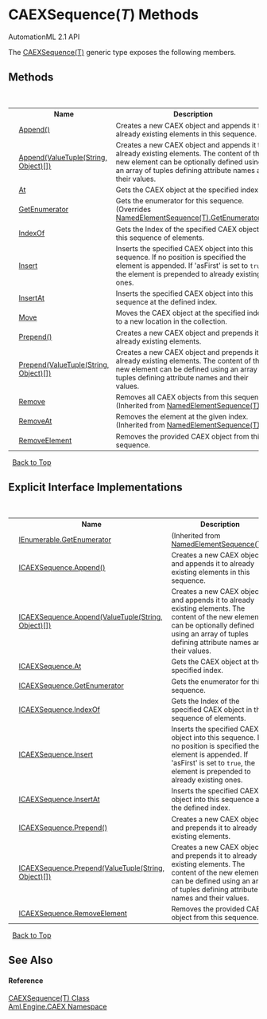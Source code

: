 # CAEXSequence(*T*) Methods
AutomationML 2.1 API 

The <a href="T_Aml_Engine_CAEX_CAEXSequence_1">CAEXSequence(T)</a> generic type exposes the following members.


## Methods
&nbsp;<table><tr><th></th><th>Name</th><th>Description</th></tr><tr><td>![Public method](media/pubmethod.gif "Public method")</td><td><a href="M_Aml_Engine_CAEX_CAEXSequence_1_Append">Append()</a></td><td>
Creates a new CAEX object and appends it to already existing elements in this sequence.</td></tr><tr><td>![Public method](media/pubmethod.gif "Public method")![Code example](media/CodeExample.png "Code example")</td><td><a href="M_Aml_Engine_CAEX_CAEXSequence_1_Append_1">Append(ValueTuple(String, Object)[])</a></td><td>
Creates a new CAEX object and appends it to already existing elements. The content of the new element can be optionally defined using an array of tuples defining attribute names and their values.</td></tr><tr><td>![Public method](media/pubmethod.gif "Public method")</td><td><a href="M_Aml_Engine_CAEX_CAEXSequence_1_At">At</a></td><td>
Gets the CAEX object at the specified index.</td></tr><tr><td>![Public method](media/pubmethod.gif "Public method")</td><td><a href="M_Aml_Engine_CAEX_CAEXSequence_1_GetEnumerator">GetEnumerator</a></td><td>
Gets the enumerator for this sequence.
 (Overrides <a href="M_Aml_Engine_CAEX_NamedElementSequence_1_GetEnumerator">NamedElementSequence(T).GetEnumerator()</a>.)</td></tr><tr><td>![Public method](media/pubmethod.gif "Public method")</td><td><a href="M_Aml_Engine_CAEX_CAEXSequence_1_IndexOf">IndexOf</a></td><td>
Gets the Index of the specified CAEX object in this sequence of elements.</td></tr><tr><td>![Public method](media/pubmethod.gif "Public method")</td><td><a href="M_Aml_Engine_CAEX_CAEXSequence_1_Insert">Insert</a></td><td>
Inserts the specified CAEX object into this sequence. If no position is specified the element is appended. If 'asFirst' is set to `true`, the element is prepended to already existing ones.</td></tr><tr><td>![Public method](media/pubmethod.gif "Public method")</td><td><a href="M_Aml_Engine_CAEX_CAEXSequence_1_InsertAt">InsertAt</a></td><td>
Inserts the specified CAEX object into this sequence at the defined index.</td></tr><tr><td>![Public method](media/pubmethod.gif "Public method")</td><td><a href="M_Aml_Engine_CAEX_CAEXSequence_1_Move">Move</a></td><td>
Moves the CAEX object at the specified index to a new location in the collection.</td></tr><tr><td>![Public method](media/pubmethod.gif "Public method")</td><td><a href="M_Aml_Engine_CAEX_CAEXSequence_1_Prepend">Prepend()</a></td><td>
Creates a new CAEX object and prepends it to already existing elements.</td></tr><tr><td>![Public method](media/pubmethod.gif "Public method")</td><td><a href="M_Aml_Engine_CAEX_CAEXSequence_1_Prepend_1">Prepend(ValueTuple(String, Object)[])</a></td><td>
Creates a new CAEX object and prepends it to already existing elements. The content of the new element can be defined using an array of tuples defining attribute names and their values.</td></tr><tr><td>![Public method](media/pubmethod.gif "Public method")</td><td><a href="M_Aml_Engine_CAEX_NamedElementSequence_1_Remove">Remove</a></td><td>
Removes all CAEX objects from this sequence.
 (Inherited from <a href="T_Aml_Engine_CAEX_NamedElementSequence_1">NamedElementSequence(T)</a>.)</td></tr><tr><td>![Public method](media/pubmethod.gif "Public method")</td><td><a href="M_Aml_Engine_CAEX_NamedElementSequence_1_RemoveAt">RemoveAt</a></td><td>
Removes the element at the given index.
 (Inherited from <a href="T_Aml_Engine_CAEX_NamedElementSequence_1">NamedElementSequence(T)</a>.)</td></tr><tr><td>![Public method](media/pubmethod.gif "Public method")</td><td><a href="M_Aml_Engine_CAEX_CAEXSequence_1_RemoveElement">RemoveElement</a></td><td>
Removes the provided CAEX object from this sequence.</td></tr></table>&nbsp;
<a href="#caexsequence(*t*)-methods">Back to Top</a>

## Explicit Interface Implementations
&nbsp;<table><tr><th></th><th>Name</th><th>Description</th></tr><tr><td>![Explicit interface implementation](media/pubinterface.gif "Explicit interface implementation")![Private method](media/privmethod.gif "Private method")</td><td><a href="M_Aml_Engine_CAEX_NamedElementSequence_1_System_Collections_IEnumerable_GetEnumerator">IEnumerable.GetEnumerator</a></td><td> (Inherited from <a href="T_Aml_Engine_CAEX_NamedElementSequence_1">NamedElementSequence(T)</a>.)</td></tr><tr><td>![Explicit interface implementation](media/pubinterface.gif "Explicit interface implementation")![Private method](media/privmethod.gif "Private method")</td><td><a href="M_Aml_Engine_CAEX_CAEXSequence_1_Aml_Engine_CAEX_ICAEXSequence_Append">ICAEXSequence.Append()</a></td><td>
Creates a new CAEX object and appends it to already existing elements in this sequence.</td></tr><tr><td>![Explicit interface implementation](media/pubinterface.gif "Explicit interface implementation")![Private method](media/privmethod.gif "Private method")![Code example](media/CodeExample.png "Code example")</td><td><a href="M_Aml_Engine_CAEX_CAEXSequence_1_Aml_Engine_CAEX_ICAEXSequence_Append_1">ICAEXSequence.Append(ValueTuple(String, Object)[])</a></td><td>
Creates a new CAEX object and appends it to already existing elements. The content of the new element can be optionally defined using an array of tuples defining attribute names and their values.</td></tr><tr><td>![Explicit interface implementation](media/pubinterface.gif "Explicit interface implementation")![Private method](media/privmethod.gif "Private method")</td><td><a href="M_Aml_Engine_CAEX_CAEXSequence_1_Aml_Engine_CAEX_ICAEXSequence_At">ICAEXSequence.At</a></td><td>
Gets the CAEX object at the specified index.</td></tr><tr><td>![Explicit interface implementation](media/pubinterface.gif "Explicit interface implementation")![Private method](media/privmethod.gif "Private method")</td><td><a href="M_Aml_Engine_CAEX_CAEXSequence_1_Aml_Engine_CAEX_ICAEXSequence_GetEnumerator">ICAEXSequence.GetEnumerator</a></td><td>
Gets the enumerator for this sequence.</td></tr><tr><td>![Explicit interface implementation](media/pubinterface.gif "Explicit interface implementation")![Private method](media/privmethod.gif "Private method")</td><td><a href="M_Aml_Engine_CAEX_CAEXSequence_1_Aml_Engine_CAEX_ICAEXSequence_IndexOf">ICAEXSequence.IndexOf</a></td><td>
Gets the Index of the specified CAEX object in this sequence of elements.</td></tr><tr><td>![Explicit interface implementation](media/pubinterface.gif "Explicit interface implementation")![Private method](media/privmethod.gif "Private method")</td><td><a href="M_Aml_Engine_CAEX_CAEXSequence_1_Aml_Engine_CAEX_ICAEXSequence_Insert">ICAEXSequence.Insert</a></td><td>
Inserts the specified CAEX object into this sequence. If no position is specified the element is appended. If 'asFirst' is set to `true`, the element is prepended to already existing ones.</td></tr><tr><td>![Explicit interface implementation](media/pubinterface.gif "Explicit interface implementation")![Private method](media/privmethod.gif "Private method")</td><td><a href="M_Aml_Engine_CAEX_CAEXSequence_1_Aml_Engine_CAEX_ICAEXSequence_InsertAt">ICAEXSequence.InsertAt</a></td><td>
Inserts the specified CAEX object into this sequence at the defined index.</td></tr><tr><td>![Explicit interface implementation](media/pubinterface.gif "Explicit interface implementation")![Private method](media/privmethod.gif "Private method")</td><td><a href="M_Aml_Engine_CAEX_CAEXSequence_1_Aml_Engine_CAEX_ICAEXSequence_Prepend">ICAEXSequence.Prepend()</a></td><td>
Creates a new CAEX object and prepends it to already existing elements.</td></tr><tr><td>![Explicit interface implementation](media/pubinterface.gif "Explicit interface implementation")![Private method](media/privmethod.gif "Private method")</td><td><a href="M_Aml_Engine_CAEX_CAEXSequence_1_Aml_Engine_CAEX_ICAEXSequence_Prepend_1">ICAEXSequence.Prepend(ValueTuple(String, Object)[])</a></td><td>
Creates a new CAEX object and prepends it to already existing elements. The content of the new element can be defined using an array of tuples defining attribute names and their values.</td></tr><tr><td>![Explicit interface implementation](media/pubinterface.gif "Explicit interface implementation")![Private method](media/privmethod.gif "Private method")</td><td><a href="M_Aml_Engine_CAEX_CAEXSequence_1_Aml_Engine_CAEX_ICAEXSequence_RemoveElement">ICAEXSequence.RemoveElement</a></td><td>
Removes the provided CAEX object from this sequence.</td></tr></table>&nbsp;
<a href="#caexsequence(*t*)-methods">Back to Top</a>

## See Also


#### Reference
<a href="T_Aml_Engine_CAEX_CAEXSequence_1">CAEXSequence(T) Class</a><br /><a href="N_Aml_Engine_CAEX">Aml.Engine.CAEX Namespace</a><br />